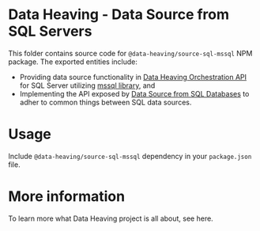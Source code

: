 # Data Heaving - Data Source from SQL Servers
This folder contains source code for `@data-heaving/source-sql-mssql` NPM package.
The exported entities include:
- Providing data source functionality in [Data Heaving Orchestration API](https://github.com/DataHeaving/orchestration/pipelines) for SQL Server utilizing [mssql library](https://github.com/tediousjs/node-mssql), and
- Implementing the API exposed by [Data Source from SQL Databases](../api) to adher to common things between SQL data sources.

# Usage
Include `@data-heaving/source-sql-mssql` dependency in your `package.json` file.

# More information
To learn more what Data Heaving project is all about, see here.